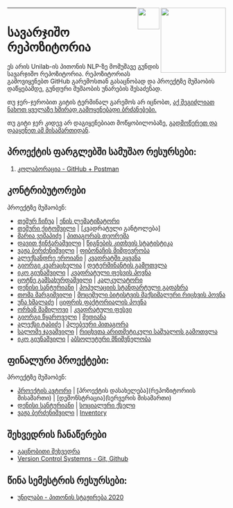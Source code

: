 [<img align="right" width="150" src="https://edit.blog.postman.com/wp-content/uploads/2015/08/postman-logo-drawing-board.png">](https://app.getpostman.com/join-team?invite_code=228750e0833aa112b3caf527822d8574) 

[<img align="right" width="50" src="https://blog.logomyway.com/wp-content/uploads/2020/12/discord-mascot.png">](https://discord.gg/XzkGEcC3)

---

# სავარჯიშო რეპოზიტორია

ეს არის Unilab-ის პითონის NLP-ზე მომუშავე გუნდის სავარჯიშო რეპოზიტორია. რეპოზიტორიას გამოვიყენებთ GitHub გარემოსთან გასაცნობად და პროექტზე მუშაობის დაწყებამდე, გუნდური მუშაობის უნარების შესაძენად.

თუ ჯერ-ჯერობით გიტის ტერმინალ გარემოს არ იცნობთ, [აქ შეგიძლიათ ნახოთ ყველაზე ხშირად გამოყენებადი ბრძანებები.](https://education.github.com/git-cheat-sheet-education.pdf)

თუ გიტი ჯერ კიდევ არ დაგიყენებიათ მოწყობილობაზე, [გადმოწერეთ და დააყენეთ ამ მისამართიდან](https://help.github.com/articles/set-up-git/).

## პროექტის ფარგლებში სამუშაო რესურსები:

1. [კოლაბორაცია - GitHub + Postman](/Chapter1_Contribution)

## კონტრიბუტორები

პროექტზე მუშაობენ:

- [თემურ ჩიჩუა](https://github.com/temurchichua) | [ენის ლემატიზატორი](/Chapter1_Contribution/temur_chichua/readme.md)
- [თემური ქიტოშვილი](https://github.com/TemuriKitoshvili) | [კვადრატული განტოლება]
- [მარია ვეშაპიძე](https://github.com/Maria-555) | [პითაგორას თეორემა](https://github.com/Maria-555/calculator.git)
- [დავით ჭინჭარაშვილი](https://github.com/davidunilab) | [წიგნების კითხვის სტატისტიკა](https://github.com/davidunilab/davaleba1)
- [ვაჟა ბერძენიშვილი](https://github.com/vazhaberdzenishvili) | [ფიბონაჩის მიმდევრობა](https://github.com/vazhaberdzenishvili/Fibonaccy_seq_calculator)
- [ალექსანდრე ეროიანი](https://github.com/sun-dro) | [კვადრატში აყვანა](https://github.com/sun-dro/intern-math-function)
- [გიორგი კვარაცხელია](https://github.com/RegiusPythonidae) | [დეტერმინანტის გამოთვლა](https://github.com/RegiusPythonidae/determinant_calculator)
- [იკო გიუნაშვილი](https://github.com/IrakliG/) | [კვადრატული ფესვის პოვნა](https://github.com/IrakliG/UnilabPythonInternship.git)
- [ცოტნე გამსახურდაშვილი](https://github.com/tsgams) | [კალკულატორი](https://github.com/tsgams/Calculator)
- [დენისი სანტურიანი](https://github.com/Denissant) | [პოპულაციის სტანდარტული გადახრა](https://github.com/Denissant/std_dev_demo)
- [თომა მარგიშვილი](https://github.com/hgresa) | [მოცემული ბიტისტვის მაქსიმალური რიცხვის პოვნა](https://github.com/hgresa/uniLab)
- [უჩა ხმალაძე](https://github.com/Kastagnus/) | [ციფრის ფაქტორიალის პოვნა](https://github.com/Kastagnus/Calculator)
- [ორხან შამილოვი](https://github.com/orkhanshamil) | [კვადრატული ფესვი](https://github.com/orkhanshamil/Square_root_finder)
- [გიორგი წყაროველი](https://github.com/tskaro) | [მედიანა](https://github.com/tskaro/Median)
- [ალექსი ტაბიძე](https://github.com/Lektor1) | [პლებეური პითაგორა](https://github.com/Lektor1/CalculatorAPI)
- [სალომე ჯავაშვილი](https://github.com/salomej899) | [რიცხვთა არითმეტიკული საშუალოს გამოთვლა](https://github.com/salomej899/Mean)
- [იკო გიუნაშვილი](https://github.com/IrakliG/) | [აბსოლუტური მნიშვნელობა](https://github.com/IrakliG/UnilabPythonInternship.git)

## ფინალური პროექტები:

პროექტზე მუშაობენ:
- [პროექტის ავტორი](https://github.com/temurchichua) | [პროექტის დასახელება](რეპოზიტორიის მისამართი) | [დემონსტრაცია](სერვერის მისამართი)
- [დენისი სანტურიანი](https://github.com/Denissant) | [სოციალური ქსელი](https://github.com/Denissant/SocialMedia)
- [ვაჟა ბერძენიშვილი](https://github.com/vazhaberdzenishvili) | [Inventory](https://github.com/vazhaberdzenishvili/MyInventory)


## შეხვედრის ჩანაწერები

- [გაცნობითი შეხვედრა](https://drive.google.com/file/d/1LW7pG4h77FelpchC8Okyi8hhdSsy88ZF/view?usp=sharing)
- [Version Control Systemns - Git, Github](https://drive.google.com/file/d/1F1hf9_UOwahi30LBgOYqkQqD2r7kCBk9/view?usp=sharing)


## წინა სემესტრის რესურსები:

- [უნილაბი - პითონის სტაჟირება 2020](https://github.com/temurchichua/UnilabPythonDevelopment)

